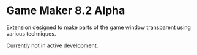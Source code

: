 # Game Maker 8.2 Alpha

Extension designed to make parts of the game window transparent using various techniques.

Currently not in active development.